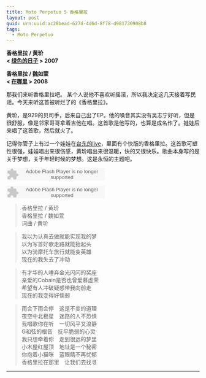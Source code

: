 ```yaml
---
title: Moto Perpetuo 5 香格里拉
layout: post
guid: urn:uuid:ac28bead-627d-4d6d-8f78-d981730908b8
tags:
  - Moto Perpetuo
---
```


__香格里拉 / 黄玠__  
__< [绿色的日子](http://music.douban.com/subject/2133330/) > 2007__

__香格里拉 / 魏如萱__  
__< [在哪里](http://music.douban.com/subject/5936676/) > 2008__

那我们来听香格里拉吧。
某个人说他不喜欢听摇滚，所以我决定这几天接着写民谣。今天来听这首被听烂了的《香格里拉》。

黄玠，是929的贝司手，后来自己出了EP。他的嗓音其实没有吴志宁好听，但是很舒服，像是邻家哥哥拿着吉他在唱。这首歌是他写的，也算是成名作了。娃娃后来唱了这首歌，然后就火了。

记得你管子上有过一个娃娃在[台东的live](http://youtu.be/Hs7VIGb-wb8)，里面有个快版的香格里拉。这首歌可塑性很强，娃娃唱出来很伤感，黄玠唱出来很温暖，快的又很快乐。歌曲本身写的是关于梦想，关于年轻时候的梦想。这是永恒的主题吧。

<embed src="http://www.xiami.com/widget/0_389445/singlePlayer.swf" type="application/x-shockwave-flash" width="257" height="33" wmode="transparent"></embed>

<embed src="http://www.xiami.com/widget/0_1769979538/singlePlayer.swf" type="application/x-shockwave-flash" width="257" height="33" wmode="transparent"></embed>

>香格里拉 / 黄玠  
>香格里拉 / 魏如萱  
>词曲 / 黄玠  

>我以为认真去做就能实现我的梦  
>以为写首好歌走路就能抬起头  
>以为骑摩托车旅行就能变英雄  
>现在的我失去了冲动  

>有才华的人唾弃金光闪闪的奖座  
>亲爱的Cobain是否也曾爱慕虚荣  
>希望有人冲破疑惑带我向前走  
>现在的我变得好懦弱  

>雨会下雨会停　这是不变的道理  
>夜空中北极星　迷路的人不恐惧  
>我唱歌你在听　一切风平又浪静   
>G和弦的根音　抚平脆弱的心灵  
>我只想牵着你　走到很远的梦里  
>小木屋红屋顶　地址是一个秘密  
>你抱着小猫咪　蓝眼睛不再忧郁  
>香格里拉在那里　让我们去找寻  

---
